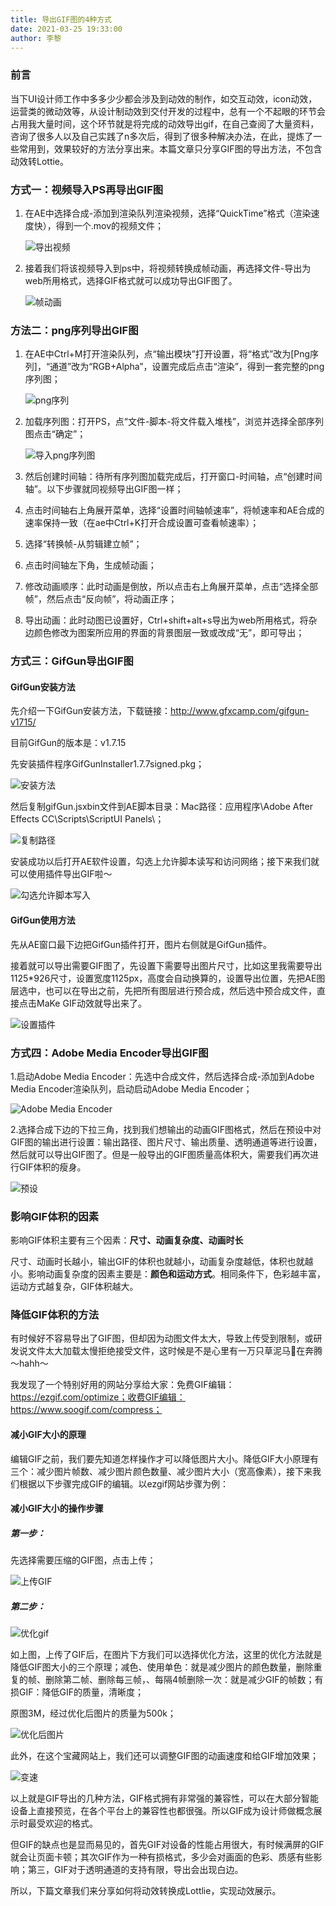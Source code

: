 ```yaml
---
title: 导出GIF图的4种方式
date: 2021-03-25 19:33:00
author: 李黎
---
```

### 前言

当下UI设计师工作中多多少少都会涉及到动效的制作，如交互动效，icon动效，运营类的微动效等，从设计制动效到交付开发的过程中，总有一个不起眼的环节会占用我大量时间，这个环节就是将完成的动效导出gif，在自己查阅了大量资料，咨询了很多人以及自己实践了n多次后，得到了很多种解决办法，在此，提炼了一些常用到，效果较好的方法分享出来。本篇文章只分享GIF图的导出方法，不包含动效转Lottie。

### 方式一：视频导入PS再导出GIF图

1. 在AE中选择合成-添加到渲染队列渲染视频，选择“QuickTime”格式（渲染速度快），得到一个.mov的视频文件；

   ![导出视频](https://img13.360buyimg.com/imagetools/jfs/t1/170379/23/14658/1619026/605c5268E05630612/4898cb5299553724.png)

2. 接着我们将该视频导入到ps中，将视频转换成帧动画，再选择文件-导出为web所用格式，选择GIF格式就可以成功导出GIF图了。

   ![帧动画](https://img13.360buyimg.com/imagetools/jfs/t1/158695/38/15344/2220493/605c526cE7854235f/d5a8a6ead06d9f9b.png)

### 方法二：png序列导出GIF图

1. 在AE中Ctrl+M打开渲染队列，点“输出模块”打开设置，将“格式”改为[Png序列]，“通道”改为“RGB+Alpha”，设置完成后点击“渲染”，得到一套完整的png序列图；

   ![png序列](https://img10.360buyimg.com/imagetools/jfs/t1/166009/32/14226/890152/605c526fE8773c642/4672808b6ef1adad.png)

2. 加载序列图：打开PS，点“文件-脚本-将文件载入堆栈”，浏览并选择全部序列图点击“确定”；

   ![导入png序列图](https://img10.360buyimg.com/imagetools/jfs/t1/174507/16/364/1113540/605c5269Ead842a66/0af78cb8688c093b.png)

3. 然后创建时间轴：待所有序列图加载完成后，打开窗口-时间轴，点“创建时间轴”。以下步骤就同视频导出GIF图一样；

4. 点击时间轴右上角展开菜单，选择“设置时间轴帧速率”，将帧速率和AE合成的速率保持一致（在ae中Ctrl+K打开合成设置可查看帧速率）；

5. 选择“转换帧-从剪辑建立帧”；

6. 点击时间轴左下角，生成帧动画；

7. 修改动画顺序：此时动画是倒放，所以点击右上角展开菜单，点击“选择全部帧”，然后点击“反向帧”，将动画正序；

8. 导出动画：此时动图已设置好，Ctrl+shift+alt+s导出为web所用格式，将杂边颜色修改为图案所应用的界面的背景图层一致或改成“无”，即可导出；

### 方式三：GifGun导出GIF图

#### GifGun安装方法

先介绍一下GifGun安装方法，下载链接：http://www.gfxcamp.com/gifgun-v1715/

目前GifGun的版本是：v1.7.15

先安装插件程序GifGunInstaller1.7.7signed.pkg；

![安装方法](https://img14.360buyimg.com/imagetools/jfs/t1/163510/37/14413/59081/605c5267E71fed68d/b04c884bb17f05db.png)

然后复制gifGun.jsxbin文件到AE脚本目录：Mac路径：应用程序\Adobe After Effects CC\Scripts\ScriptUI Panels\；

![复制路径](https://img10.360buyimg.com/imagetools/jfs/t1/163261/29/14604/994451/605c5269E3f39cc98/da2b8c42f096680c.png)

安装成功以后打开AE软件设置，勾选上允许脚本读写和访问网络；接下来我们就可以使用插件导出GIF啦～

![勾选允许脚本写入](https://img14.360buyimg.com/imagetools/jfs/t1/162719/15/14710/567003/605c526aE02083989/e700d5189a6d2130.png)

#### GifGun使用方法

先从AE窗口最下边把GifGun插件打开，图片右侧就是GifGun插件。

接着就可以导出需要GIF图了，先设置下需要导出图片尺寸，比如这里我需要导出1125*926尺寸，设置宽度1125px，高度会自动换算的，设置导出位置，先把AE图层选中，也可以在导出之前，先把所有图层进行预合成，然后选中预合成文件，直接点击MaKe GIF动效就导出来了。

![设置插件](https://img14.360buyimg.com/imagetools/jfs/t1/159615/15/14718/454946/605c526aE310d637d/0a9967b647ceaf08.png)

### 方式四：Adobe Media Encoder导出GIF图

1.启动Adobe Media Encoder：先选中合成文件，然后选择合成-添加到Adobe Media Encoder渲染队列，启动启动Adobe Media Encoder；

![Adobe Media Encoder](https://img12.360buyimg.com/imagetools/jfs/t1/162087/32/14797/1739901/605c526dE5fbe7529/11a733bd25b1e1c8.png)

2.选择合成下边的下拉三角，找到我们想输出的动画GIF图格式，然后在预设中对GIF图的输出进行设置：输出路径、图片尺寸、输出质量、透明通道等进行设置，然后就可以导出GIF图了。但是一般导出的GIF图质量高体积大，需要我们再次进行GIF体积的瘦身。

![预设](https://img10.360buyimg.com/imagetools/jfs/t1/173571/25/352/1187978/605c526bE48f3bc20/7bc2a868b6c9056d.png)

### 影响GIF体积的因素

影响GIF体积主要有三个因素：**尺寸、动画复杂度、动画时长**

尺寸、动画时长越小，输出GIF的体积也就越小，动画复杂度越低，体积也就越小。影响动画复杂度的因素主要是：**颜色和运动方式**。相同条件下，色彩越丰富，运动方式越复杂，GIF体积越大。

### 降低GIF体积的方法

有时候好不容易导出了GIF图，但却因为动图文件太大，导致上传受到限制，或研发说文件太大加载太慢拒绝接受文件，这时候是不是心里有一万只草泥马🦙在奔腾～hahh～

我发现了一个特别好用的网站分享给大家：免费GIF编辑：https://ezgif.com/optimize；收费GIF编辑：https://www.soogif.com/compress；

#### 减小GIF大小的原理

编辑GIF之前，我们要先知道怎样操作才可以降低图片大小。降低GIF大小原理有三个：减少图片帧数、减少图片颜色数量、减少图片大小（宽高像素），接下来我们根据以下步骤完成GIF的编辑。以ezgif网站步骤为例：

#### 减小GIF大小的操作步骤

##### 第一步：

先选择需要压缩的GIF图，点击上传；

![上传GIF](https://img13.360buyimg.com/imagetools/jfs/t1/156989/35/18066/71279/605c526aE06990430/4ad51f75b92d096b.png)

##### 第二步：

![优化gif](https://img14.360buyimg.com/imagetools/jfs/t1/155918/13/17959/753855/605c526bE4dc68d64/432b7081ec905be1.png)

如上图，上传了GIF后，在图片下方我们可以选择优化方法，这里的优化方法就是降低GIF图大小的三个原理；减色、使用单色：就是减少图片的颜色数量，删除重复的帧、删除第二帧、删除每三帧，、每隔4帧删除一次：就是减少GIF的帧数；有损GIF：降低GIF的质量，清晰度；

原图3M，经过优化后图片的质量为500k；

![优化后图片](https://img13.360buyimg.com/imagetools/jfs/t1/171737/21/343/510522/605c526aE4b05879d/65c60449899b9100.gif)

此外，在这个宝藏网站上，我们还可以调整GIF图的动画速度和给GIF增加效果；

![变速](https://img10.360buyimg.com/imagetools/jfs/t1/158383/36/15444/243419/605c5267Ead1122c5/c2d0cf6ef165a8cb.png)

以上就是GIF导出的几种方法，GIF格式拥有非常强的兼容性，可以在大部分智能设备上直接预览，在各个平台上的兼容性也都很强。所以GIF成为设计师做概念展示时最受欢迎的格式。

但GIF的缺点也是显而易见的，首先GIF对设备的性能占用很大，有时候满屏的GIF就会让页面卡顿；其次GIF作为一种有损格式，多少会对画面的色彩、质感有些影响；第三，GIF对于透明通道的支持有限，导出会出现白边。 

所以，下篇文章我们来分享如何将动效转换成Lottlie，实现动效展示。